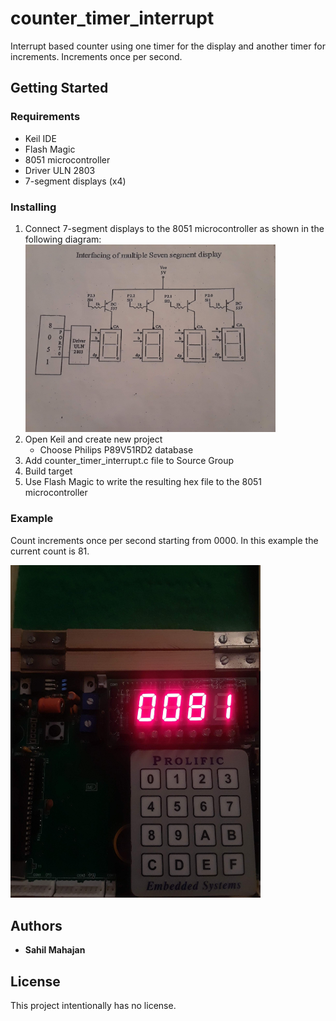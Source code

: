 # counter_timer_interrupt
Interrupt based counter using one timer for the display and another timer for increments. Increments once per second.

## Getting Started

### Requirements
* Keil IDE
* Flash Magic
* 8051 microcontroller
* Driver ULN 2803
* 7-segment displays (x4)

### Installing
1. Connect 7-segment displays to the 8051 microcontroller as shown in the following diagram:
   <img src="7seg_interfacing.jpg" width="400">
1. Open Keil and create new project
   * Choose Philips P89V51RD2 database
1. Add counter_timer_interrupt.c file to Source Group
1. Build target
1. Use Flash Magic to write the resulting hex file to the 8051 microcontroller

### Example

Count increments once per second starting from 0000. In this example the current count is 81.

<img src="counter_timer_interrupt_pic.jpg" width="400">

## Authors

* **Sahil Mahajan**

## License

This project intentionally has no license.

